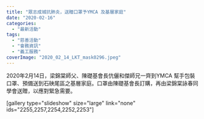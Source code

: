 ```yaml
---
title: "眾志成城抗肺炎，送贈口罩予YMCA 及基層家庭"
date: "2020-02-16"
categories: 
  - "最新活動"
tags: 
  - "慈善活動"
  - "會務資訊"
  - "義工服務"
coverImage: "2020_02_14_LKT_mask0296.jpeg"
---
```


2020年2月14日，梁錦棠師父、陳礎基會長伉儷和傑師兄一齊到YMCA 幫手包裝口罩、預備送到石硤尾區之基層家庭。口罩由陳礎基會長訂購，再由梁錦棠詠春同學會送贈，以應對緊急需要。<!--more-->

\[gallery type="slideshow" size="large" link="none" ids="2255,2257,2254,2252,2253"\]
